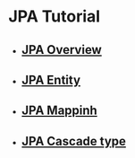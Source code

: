 # JPA Tutorial

  - ## [JPA Overview](1_JPA_Intro/README.md)

  - ## [JPA Entity](2_Entity/README.md)

  - ## [JPA Mappinh](3_Mapping/README.md)

  - ## [JPA Cascade type](4_Cascade/README.md)
